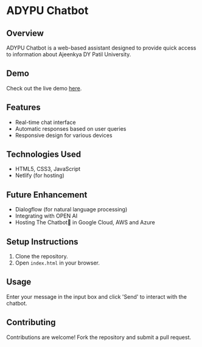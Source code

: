 # ADYPU Chatbot

## Overview

ADYPU Chatbot is a web-based assistant designed to provide quick access to information about Ajeenkya DY Patil University.

## Demo

Check out the live demo [here](https://adypu-chatbot.netlify.app/).

## Features

- Real-time chat interface
- Automatic responses based on user queries
- Responsive design for various devices

## Technologies Used

- HTML5, CSS3, JavaScript
- Netlify (for hosting)
## Future Enhancement
- Dialogflow (for natural language processing)
- Integrating with OPEN AI
- Hosting The Chatbot💬 in Google Cloud, AWS and Azure

## Setup Instructions

1. Clone the repository.
2. Open `index.html` in your browser.

## Usage

Enter your message in the input box and click 'Send' to interact with the chatbot.

## Contributing

Contributions are welcome! Fork the repository and submit a pull request.

